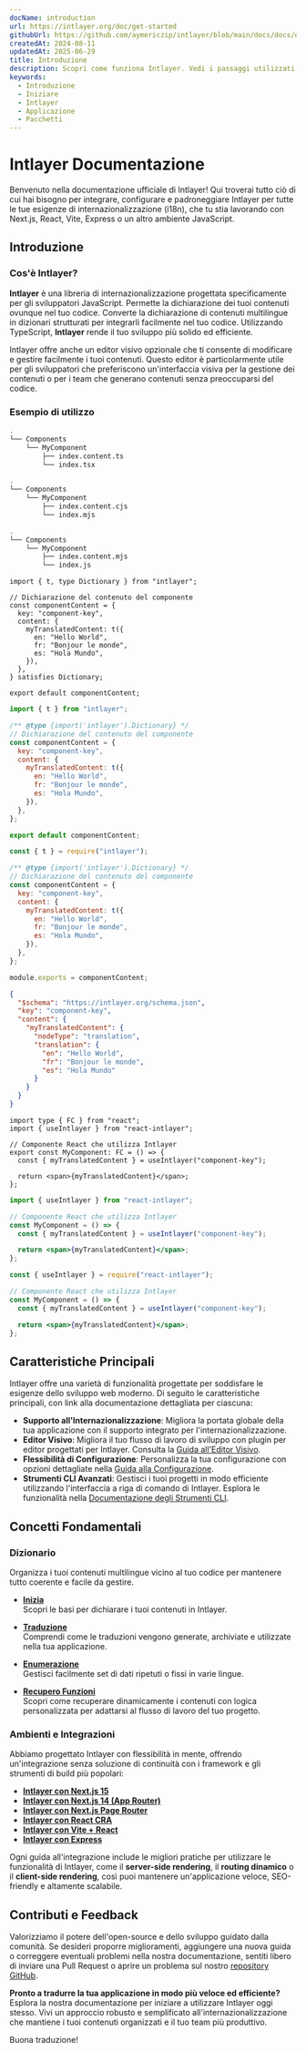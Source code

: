 ```yaml
---
docName: introduction
url: https://intlayer.org/doc/get-started
githubUrl: https://github.com/aymericzip/intlayer/blob/main/docs/docs/en/introduction.md
createdAt: 2024-08-11
updatedAt: 2025-06-29
title: Introduzione
description: Scopri come funziona Intlayer. Vedi i passaggi utilizzati da Intlayer nella tua applicazione. Vedi cosa fanno i diversi pacchetti.
keywords:
  - Introduzione
  - Iniziare
  - Intlayer
  - Applicazione
  - Pacchetti
---
```


# Intlayer Documentazione

Benvenuto nella documentazione ufficiale di Intlayer! Qui troverai tutto ciò di cui hai bisogno per integrare, configurare e padroneggiare Intlayer per tutte le tue esigenze di internazionalizzazione (i18n), che tu stia lavorando con Next.js, React, Vite, Express o un altro ambiente JavaScript.

## Introduzione

### Cos'è Intlayer?

**Intlayer** è una libreria di internazionalizzazione progettata specificamente per gli sviluppatori JavaScript. Permette la dichiarazione dei tuoi contenuti ovunque nel tuo codice. Converte la dichiarazione di contenuti multilingue in dizionari strutturati per integrarli facilmente nel tuo codice. Utilizzando TypeScript, **Intlayer** rende il tuo sviluppo più solido ed efficiente.

Intlayer offre anche un editor visivo opzionale che ti consente di modificare e gestire facilmente i tuoi contenuti. Questo editor è particolarmente utile per gli sviluppatori che preferiscono un'interfaccia visiva per la gestione dei contenuti o per i team che generano contenuti senza preoccuparsi del codice.

### Esempio di utilizzo

```bash codeFormat="typescript"
.
└── Components
    └── MyComponent
        ├── index.content.ts
        └── index.tsx
```

```bash codeFormat="commonjs"
.
└── Components
    └── MyComponent
        ├── index.content.cjs
        └── index.mjs
```

```bash codeFormat="esm"
.
└── Components
    └── MyComponent
        ├── index.content.mjs
        └── index.js
```

```tsx fileName="src/components/MyComponent/index.content.ts" contentDeclarationFormat="typescript"
import { t, type Dictionary } from "intlayer";

// Dichiarazione del contenuto del componente
const componentContent = {
  key: "component-key",
  content: {
    myTranslatedContent: t({
      en: "Hello World",
      fr: "Bonjour le monde",
      es: "Hola Mundo",
    }),
  },
} satisfies Dictionary;

export default componentContent;
```

```javascript fileName="src/components/MyComponent/index.content.mjs" contentDeclarationFormat="esm"
import { t } from "intlayer";

/** @type {import('intlayer').Dictionary} */
// Dichiarazione del contenuto del componente
const componentContent = {
  key: "component-key",
  content: {
    myTranslatedContent: t({
      en: "Hello World",
      fr: "Bonjour le monde",
      es: "Hola Mundo",
    }),
  },
};

export default componentContent;
```

```javascript fileName="src/components/MyComponent/index.content.cjs" contentDeclarationFormat="commonjs"
const { t } = require("intlayer");

/** @type {import('intlayer').Dictionary} */
// Dichiarazione del contenuto del componente
const componentContent = {
  key: "component-key",
  content: {
    myTranslatedContent: t({
      en: "Hello World",
      fr: "Bonjour le monde",
      es: "Hola Mundo",
    }),
  },
};

module.exports = componentContent;
```

```json fileName="src/components/MyComponent/index.content.json" contentDeclarationFormat="json"
{
  "$schema": "https://intlayer.org/schema.json",
  "key": "component-key",
  "content": {
    "myTranslatedContent": {
      "nodeType": "translation",
      "translation": {
        "en": "Hello World",
        "fr": "Bonjour le monde",
        "es": "Hola Mundo"
      }
    }
  }
}
```

```tsx fileName="src/components/MyComponent/index.tsx" codeFormat="typescript"
import type { FC } from "react";
import { useIntlayer } from "react-intlayer";

// Componente React che utilizza Intlayer
export const MyComponent: FC = () => {
  const { myTranslatedContent } = useIntlayer("component-key");

  return <span>{myTranslatedContent}</span>;
};
```

```jsx fileName="src/components/MyComponent/index.mjx" codeFormat="esm"
import { useIntlayer } from "react-intlayer";

// Componente React che utilizza Intlayer
const MyComponent = () => {
  const { myTranslatedContent } = useIntlayer("component-key");

  return <span>{myTranslatedContent}</span>;
};
```

```jsx fileName="src/components/MyComponent/index.csx" codeFormat="commonjs"
const { useIntlayer } = require("react-intlayer");

// Componente React che utilizza Intlayer
const MyComponent = () => {
  const { myTranslatedContent } = useIntlayer("component-key");

  return <span>{myTranslatedContent}</span>;
};
```

## Caratteristiche Principali

Intlayer offre una varietà di funzionalità progettate per soddisfare le esigenze dello sviluppo web moderno. Di seguito le caratteristiche principali, con link alla documentazione dettagliata per ciascuna:

- **Supporto all'Internazionalizzazione**: Migliora la portata globale della tua applicazione con il supporto integrato per l'internazionalizzazione.
- **Editor Visivo**: Migliora il tuo flusso di lavoro di sviluppo con plugin per editor progettati per Intlayer. Consulta la [Guida all'Editor Visivo](https://github.com/aymericzip/intlayer/blob/main/docs/docs/it/intlayer_visual_editor.md).
- **Flessibilità di Configurazione**: Personalizza la tua configurazione con opzioni dettagliate nella [Guida alla Configurazione](https://github.com/aymericzip/intlayer/blob/main/docs/docs/it/configuration.md).
- **Strumenti CLI Avanzati**: Gestisci i tuoi progetti in modo efficiente utilizzando l'interfaccia a riga di comando di Intlayer. Esplora le funzionalità nella [Documentazione degli Strumenti CLI](https://github.com/aymericzip/intlayer/blob/main/docs/docs/it/intlayer_cli.md).

## Concetti Fondamentali

### Dizionario

Organizza i tuoi contenuti multilingue vicino al tuo codice per mantenere tutto coerente e facile da gestire.

- **[Inizia](https://github.com/aymericzip/intlayer/blob/main/docs/docs/it/dictionary/get_started.md)**  
  Scopri le basi per dichiarare i tuoi contenuti in Intlayer.

- **[Traduzione](https://github.com/aymericzip/intlayer/blob/main/docs/docs/it/dictionary/translation.md)**  
  Comprendi come le traduzioni vengono generate, archiviate e utilizzate nella tua applicazione.

- **[Enumerazione](https://github.com/aymericzip/intlayer/blob/main/docs/docs/it/dictionary/enumeration.md)**  
  Gestisci facilmente set di dati ripetuti o fissi in varie lingue.

- **[Recupero Funzioni](https://github.com/aymericzip/intlayer/blob/main/docs/docs/it/dictionary/function_fetching.md)**  
  Scopri come recuperare dinamicamente i contenuti con logica personalizzata per adattarsi al flusso di lavoro del tuo progetto.

### Ambienti e Integrazioni

Abbiamo progettato Intlayer con flessibilità in mente, offrendo un'integrazione senza soluzione di continuità con i framework e gli strumenti di build più popolari:

- **[Intlayer con Next.js 15](https://github.com/aymericzip/intlayer/blob/main/docs/docs/it/intlayer_with_nextjs_15.md)**
- **[Intlayer con Next.js 14 (App Router)](https://github.com/aymericzip/intlayer/blob/main/docs/docs/it/intlayer_with_nextjs_14.md)**
- **[Intlayer con Next.js Page Router](https://github.com/aymericzip/intlayer/blob/main/docs/docs/it/intlayer_with_nextjs_page_router.md)**
- **[Intlayer con React CRA](https://github.com/aymericzip/intlayer/blob/main/docs/docs/it/intlayer_with_create_react_app.md)**
- **[Intlayer con Vite + React](https://github.com/aymericzip/intlayer/blob/main/docs/docs/it/intlayer_with_vite+react.md)**
- **[Intlayer con Express](https://github.com/aymericzip/intlayer/blob/main/docs/docs/it/intlayer_with_express.md)**

Ogni guida all'integrazione include le migliori pratiche per utilizzare le funzionalità di Intlayer, come il **server-side rendering**, il **routing dinamico** o il **client-side rendering**, così puoi mantenere un'applicazione veloce, SEO-friendly e altamente scalabile.

## Contributi e Feedback

Valorizziamo il potere dell'open-source e dello sviluppo guidato dalla comunità. Se desideri proporre miglioramenti, aggiungere una nuova guida o correggere eventuali problemi nella nostra documentazione, sentiti libero di inviare una Pull Request o aprire un problema sul nostro [repository GitHub](https://github.com/aymericzip/intlayer/blob/main/docs/docs).

**Pronto a tradurre la tua applicazione in modo più veloce ed efficiente?** Esplora la nostra documentazione per iniziare a utilizzare Intlayer oggi stesso. Vivi un approccio robusto e semplificato all'internazionalizzazione che mantiene i tuoi contenuti organizzati e il tuo team più produttivo.

Buona traduzione!
